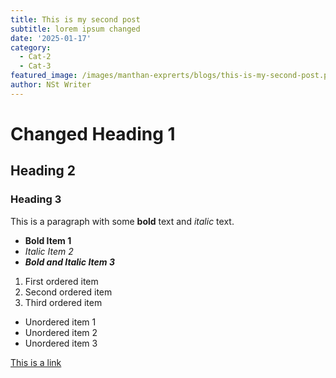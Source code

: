 ```yaml
---
title: This is my second post
subtitle: lorem ipsum changed
date: '2025-01-17'
category:
  - Cat-2
  - Cat-3
featured_image: /images/manthan-exprerts/blogs/this-is-my-second-post.png
author: NSt Writer
---
```

<h1>Changed Heading 1</h1><h2>Heading 2</h2><h3>Heading 3</h3><p>This is a paragraph with some <strong>bold</strong> text and <em>italic</em> text.</p><ul><li><strong>Bold Item 1</strong></li><li><em>Italic Item 2</em></li><li><strong><em>Bold and Italic Item 3</em></strong></li></ul><ol><li>First ordered item</li><li>Second ordered item</li><li>Third ordered item</li></ol><ul><li>Unordered item 1</li><li>Unordered item 2</li><li>Unordered item 3</li></ul><p><a href="https://www.example.com" rel="noopener noreferrer" target="_blank">This is a link</a></p>
